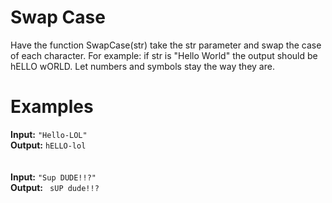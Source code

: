 # Swap Case

Have the function SwapCase(str) take the str parameter and swap the case of each character. For example: if str is "Hello World" the output should be hELLO wORLD. Let numbers and symbols stay the way they are.
# Examples

 **Input:** 
`"Hello-LOL"` </br>
**Output:** 
`hELLO-lol` </br></br></br>
**Input:** 
`"Sup DUDE!!?" ` </br>
**Output:**
` sUP dude!!?`
